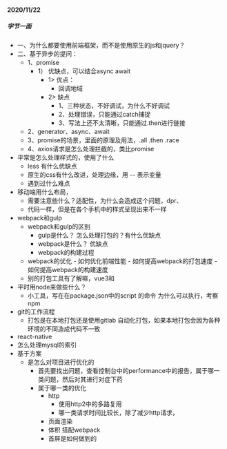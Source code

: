 #### 2020/11/22
##### 字节一面
- 一、为什么都要使用前端框架，而不是使用原生的js和jquery？
- 二、基于异步的提问：
    - 1、promise
        - 1） 优缺点，可以结合async await
            - 1> 优点：
                - 回调地域
            - 2> 缺点
                - 1、三种状态，不好调试，为什么不好调试
                - 2、处理错误，只能通过catch捕捉
                - 3、写法上还不太清晰，只能通过.then进行链接
    - 2、generator、async、await
    - 3、promise的场景，里面的原理及用法，.all  .then .race
    - 4、axios请求是怎么处理拦截的，类比promise
- 平常是怎么处理样式的，使用了什么
    - less 有什么优缺点
    - 原生的css有什么改进，处理边缘，用 -- 表示变量
    - 遇到过什么难点
- 移动端用什么布局，
    - 需要注意些什么？适配性，为什么会造成这个问题，dpr、
    - 代码一样，但是在各个手机中的样式呈现出来不一样
- webpack和gulp
    - webpack和gulp的区别
        - gulp是什么？ 怎么处理打包的？有什么优缺点
        - webpack是什么？ 优缺点
        - webpack的构建过程
    - webpack的优化
            - 如何优化前端性能
            - 如何提高webpack的打包速度
            - 如何提高webpack的构建速度
    - 别的打包工具有了解嘛，vue3和
- 平时用node来做些什么？ 
    - 小工具，写在在package.json中的script 的命令  为什么可以执行，考察npm
- git的工作流程
    - 打包是在本地打包还是使用gitlab 自动化打包，如果本地打包会因为各种环境的不同造成代码不一致
- react-native
- 怎么处理mysql的索引
- 基于方案
    - 是怎么对项目进行优化的
        - 首先要找出问题，查看控制台中的performance中的报告，属于哪一类问题，然后对其进行对症下药
        - 属于哪一类的优化
            - http
                - 使用http2中的多路复用
                - 哪一类请求时间比较长，除了减少http请求，
            - 页面渲染
            - 体积 搭配webpack
            - 首屏是如何做到的

